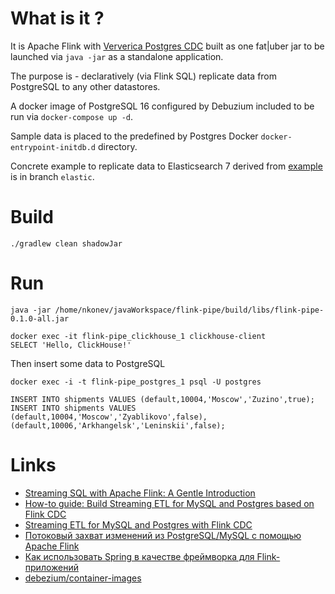 # What is it ?
It is Apache Flink with [Ververica Postgres CDC](https://github.com/ververica/flink-cdc-connectors) built as one fat|uber jar to be launched via `java -jar` as a standalone application.

The purpose is - declaratively (via Flink SQL) replicate data from PostgreSQL to any other datastores.

A docker image of PostgreSQL 16 configured by Debuzium  included to be run via `docker-compose up -d`.

Sample data is placed to the predefined by Postgres Docker `docker-entrypoint-initdb.d` directory.

Concrete example to replicate data to Elasticsearch 7 derived from [example](https://www.ververica.com/blog/how-to-guide-build-streaming-etl-for-mysql-and-postgres-based-on-flink-cdc) is in branch `elastic`.

# Build
```
./gradlew clean shadowJar
```

# Run
```
java -jar /home/nkonev/javaWorkspace/flink-pipe/build/libs/flink-pipe-0.1.0-all.jar
```

```
docker exec -it flink-pipe_clickhouse_1 clickhouse-client
SELECT 'Hello, ClickHouse!'
```

Then insert some data to PostgreSQL
```
docker exec -i -t flink-pipe_postgres_1 psql -U postgres

INSERT INTO shipments VALUES (default,10004,'Moscow','Zuzino',true);
INSERT INTO shipments VALUES (default,10004,'Moscow','Zyablikovo',false), (default,10006,'Arkhangelsk','Leninskii',false);
```

# Links
* [Streaming SQL with Apache Flink: A Gentle Introduction](https://blog.rockthejvm.com/flink-sql-introduction/)
* [How-to guide: Build Streaming ETL for MySQL and Postgres based on Flink CDC](https://www.ververica.com/blog/how-to-guide-build-streaming-etl-for-mysql-and-postgres-based-on-flink-cdc)
* [Streaming ETL for MySQL and Postgres with Flink CDC](https://ververica.github.io/flink-cdc-connectors/release-3.0/content/quickstart/mysql-postgres-tutorial.html)
* [Потоковый захват изменений из PostgreSQL/MySQL с помощью Apache Flink](https://habr.com/ru/companies/neoflex/articles/567930/)
* [Как использовать Spring в качестве фреймворка для Flink-приложений](https://habr.com/ru/companies/ru_mts/articles/775970/)
* [debezium/container-images](https://github.com/debezium/container-images/tree/main/examples/postgres)
